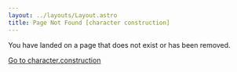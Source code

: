 ```yaml
---
layout: ../layouts/Layout.astro
title: Page Not Found [character construction]
---
```


You have landed on a page that does not exist or has been removed.

[Go to character.construction](/)
